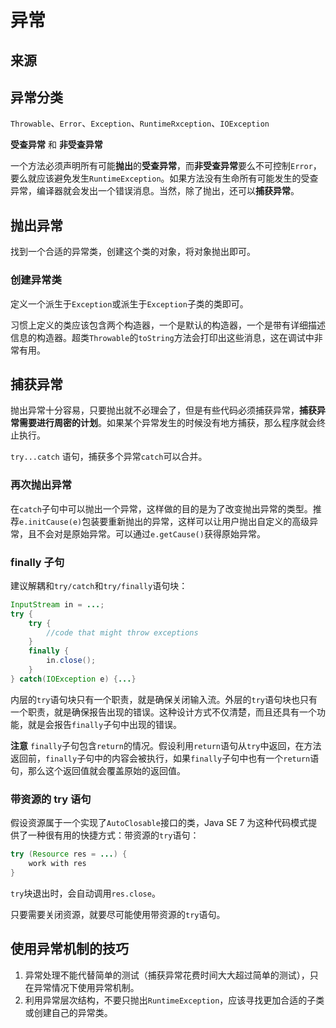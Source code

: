 # 异常

## 来源

## 异常分类

`Throwable`、`Error`、`Exception`、`RuntimeRxception`、`IOException`

**受查异常** 和 **非受查异常**

一个方法必须声明所有可能**抛出**的**受查异常**，而**非受查异常**要么不可控制`Error`，要么就应该避免发生`RuntimeException`。如果方法没有生命所有可能发生的受查异常，编译器就会发出一个错误消息。当然，除了抛出，还可以**捕获异常**。

## 抛出异常

找到一个合适的异常类，创建这个类的对象，将对象抛出即可。

### 创建异常类

定义一个派生于`Exception`或派生于`Exception`子类的类即可。

习惯上定义的类应该包含两个构造器，一个是默认的构造器，一个是带有详细描述信息的构造器。超类`Throwable`的`toString`方法会打印出这些消息，这在调试中非常有用。

## 捕获异常

抛出异常十分容易，只要抛出就不必理会了，但是有些代码必须捕获异常，**捕获异常需要进行周密的计划**。如果某个异常发生的时候没有地方捕获，那么程序就会终止执行。

`try...catch` 语句，捕获多个异常`catch`可以合并。

### 再次抛出异常

在`catch`子句中可以抛出一个异常，这样做的目的是为了改变抛出异常的类型。推荐`e.initCause(e)`包装要重新抛出的异常，这样可以让用户抛出自定义的高级异常，且不会对是原始异常。可以通过`e.getCause()`获得原始异常。

### finally 子句

建议解耦和`try/catch`和`try/finally`语句块：
```java
InputStream in = ...;
try {
    try {
        //code that might throw exceptions
    }
    finally {
        in.close();
    }
} catch(IOException e) {...}
```
内层的`try`语句块只有一个职责，就是确保关闭输入流。外层的`try`语句块也只有一个职责，就是确保报告出现的错误。这种设计方式不仅清楚，而且还具有一个功能，就是会报告`finally`子句中出现的错误。

**注意** `finally`子句包含`return`的情况。假设利用`return`语句从`try`中返回，在方法返回前，`finally`子句中的内容会被执行，如果`finally`子句中也有一个`return`语句，那么这个返回值就会覆盖原始的返回值。

### 带资源的 try 语句

假设资源属于一个实现了`AutoClosable`接口的类，Java SE 7 为这种代码模式提供了一种很有用的快捷方式：带资源的`try`语句：
```java
try (Resource res = ...) {
    work with res
}
```
`try`块退出时，会自动调用`res.close`。

只要需要关闭资源，就要尽可能使用带资源的`try`语句。

## 使用异常机制的技巧

1. 异常处理不能代替简单的测试（捕获异常花费时间大大超过简单的测试），只在异常情况下使用异常机制。
2. 利用异常层次结构，不要只抛出`RuntimeException`，应该寻找更加合适的子类或创建自己的异常类。